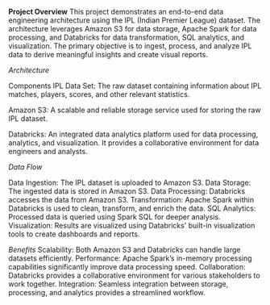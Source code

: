 **Project Overview**
This project demonstrates an end-to-end data engineering architecture using the IPL (Indian Premier League) dataset. The architecture leverages Amazon S3 for data storage, Apache Spark for data processing, and Databricks for data transformation, SQL analytics, and visualization. The primary objective is to ingest, process, and analyze IPL data to derive meaningful insights and create visual reports.

*Architecture*

Components
IPL Data Set: The raw dataset containing information about IPL matches, players, scores, and other relevant statistics.

Amazon S3: A scalable and reliable storage service used for storing the raw IPL dataset.

Databricks: An integrated data analytics platform used for data processing, analytics, and visualization. It provides a collaborative environment for data engineers and analysts.

*Data Flow*

Data Ingestion: The IPL dataset is uploaded to Amazon S3.
Data Storage: The ingested data is stored in Amazon S3.
Data Processing:
Databricks accesses the data from Amazon S3.
Transformation: Apache Spark within Databricks is used to clean, transform, and enrich the data.
SQL Analytics: Processed data is queried using Spark SQL for deeper analysis.
Visualization: Results are visualized using Databricks' built-in visualization tools to create dashboards and reports.

*Benefits*
Scalability: Both Amazon S3 and Databricks can handle large datasets efficiently.
Performance: Apache Spark’s in-memory processing capabilities significantly improve data processing speed.
Collaboration: Databricks provides a collaborative environment for various stakeholders to work together.
Integration: Seamless integration between storage, processing, and analytics provides a streamlined workflow.
